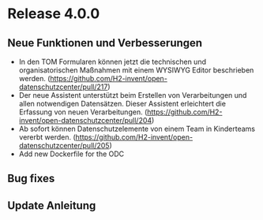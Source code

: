 # Release 4.0.0

## Neue Funktionen und Verbesserungen
* In den TOM Formularen können jetzt die technischen und organisatorischen Maßnahmen mit einem WYSIWYG Editor beschrieben werden. (https://github.com/H2-invent/open-datenschutzcenter/pull/217)
* Der neue Assistent unterstützt beim Erstellen von Verarbeitungen und allen notwendigen Datensätzen. Dieser Assistent erleichtert die Erfassung von neuen Verarbeitungen. (https://github.com/H2-invent/open-datenschutzcenter/pull/204)
* Ab sofort können Datenschutzelemente von einem Team in Kinderteams vererbt werden. (https://github.com/H2-invent/open-datenschutzcenter/pull/205)
* Add new Dockerfile for the ODC

## Bug fixes


## Update Anleitung
